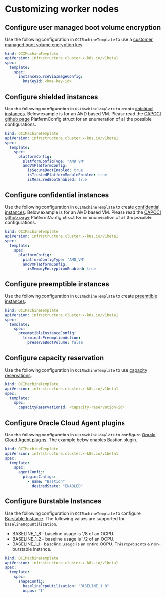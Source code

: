 # Customizing worker nodes
## Configure user managed boot volume encryption
Use the following configuration in `OCIMachineTemplate` to use a [customer
managed boot volume encryption key][customer_managed_keys].
```yaml
kind: OCIMachineTemplate
apiVersion: infrastructure.cluster.x-k8s.io/v1beta1
spec:
  template:
    spec:
      instanceSourceViaImageConfig:
        kmsKeyId: <kms-key-id>
```

## Configure shielded instances
Use the following configuration in `OCIMachineTemplate` to create [shielded instances][shielded_instances].
Below example is for an AMD based VM. Please read the [CAPOCI github page][github_capoci_types] PlatformConfig struct
for an enumeration of all the possible configurations.

```yaml
kind: OCIMachineTemplate
apiVersion: infrastructure.cluster.x-k8s.io/v1beta1
spec:
  template:
    spec:
      platformConfig:
        platformConfigType: "AMD_VM"
        amdVmPlatformConfig:
          isSecureBootEnabled: true
          isTrustedPlatformModuleEnabled: true
          isMeasuredBootEnabled: true
```

## Configure confidential instances
Use the following configuration in `OCIMachineTemplate` to create [confidential instances][confidential_instances].
Below example is for an AMD based VM. Please read the [CAPOCI github page][github_capoci_types] PlatformConfig struct
for an enumeration of all the possible configurations.

```yaml
kind: OCIMachineTemplate
apiVersion: infrastructure.cluster.x-k8s.io/v1beta1
spec:
  template:
    spec:
      platformConfig:
        platformConfigType: "AMD_VM"
        amdVmPlatformConfig:
          isMemoryEncryptionEnabled: true
```
## Configure preemptible instances
Use the following configuration in `OCIMachineTemplate` to create [preemtible instances][preemptible_instances].

```yaml
kind: OCIMachineTemplate
apiVersion: infrastructure.cluster.x-k8s.io/v1beta1
spec:
  template:
    spec:
      preemptibleInstanceConfig:
        terminatePreemptionAction:
          preserveBootVolume: false
```

## Configure capacity reservation
Use the following configuration in `OCIMachineTemplate` to use [capacity reservations][capacity_reservations].

```yaml
kind: OCIMachineTemplate
apiVersion: infrastructure.cluster.x-k8s.io/v1beta1
spec:
  template:
    spec:
      capacityReservationId: <capacity-reservation-id>
```

## Configure Oracle Cloud Agent plugins
Use the following configuration in `OCIMachineTemplate` to configure [Oracle Cloud Agent plugins][cloud_agent_plugins].
The example below enables Bastion plugin.

```yaml
kind: OCIMachineTemplate
apiVersion: infrastructure.cluster.x-k8s.io/v1beta1
spec:
  template:
    spec:
      agentConfig:
        pluginsConfigs:
          - name: "Bastion"
            desiredState: "ENABLED"
```

## Configure Burstable Instances
Use the following configuration in `OCIMachineTemplate` to configure [Burstable Instance][burstable_instances].
The following values are supported for `baselineOcpuUtilization`.
* BASELINE_1_8 - baseline usage is 1/8 of an OCPU.
* BASELINE_1_2 - baseline usage is 1/2 of an OCPU.
* BASELINE_1_1 - baseline usage is an entire OCPU. This represents a non-burstable instance.

```yaml
kind: OCIMachineTemplate
apiVersion: infrastructure.cluster.x-k8s.io/v1beta1
spec:
  template:
    spec:
      shapeConfig:
        baselineOcpuUtilization: "BASELINE_1_8"
        ocpus: "1"
```

[customer_managed_keys]: https://docs.oracle.com/en-us/iaas/Content/KeyManagement/Tasks/assigningkeys.htm
[shielded_instances]: https://docs.oracle.com/en-us/iaas/Content/Compute/References/shielded-instances.htm
[confidential_instances]: https://docs.oracle.com/en-us/iaas/Content/Compute/References/confidential_compute.htm
[preemptible_instances]: https://docs.oracle.com/en-us/iaas/Content/Compute/Concepts/preemptible.htm#howitworks__using
[cloud_agent_plugins]: https://docs.oracle.com/en-us/iaas/Content/Compute/Tasks/manage-plugins.htm
[github_capoci_types]: https://github.com/oracle/cluster-api-provider-oci/blob/main/api/v1beta1/types.go
[capacity_reservations]: https://docs.oracle.com/en-us/iaas/Content/Compute/Tasks/reserve-capacity.htm
[burstable_instances]: https://docs.oracle.com/en-us/iaas/Content/Compute/References/burstable-instances.htm